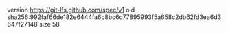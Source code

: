version https://git-lfs.github.com/spec/v1
oid sha256:992faf66de182e6444fa6c8bc6c77895993f5a658c2db62fd3ea6d3647f27148
size 58
